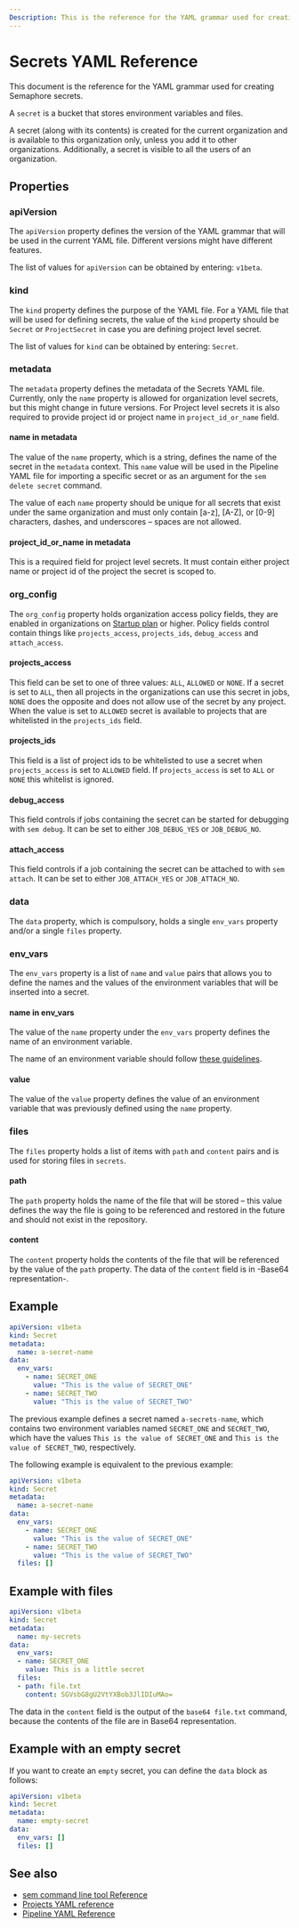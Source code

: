 ```yaml
---
Description: This is the reference for the YAML grammar used for creating secrets in Semaphore. A secret is a bucket that stores environment variables and files.
---
```


# Secrets YAML Reference

This document is the reference for the YAML grammar used for creating Semaphore secrets.

A `secret` is a bucket that stores environment variables and files.

A secret (along with its contents) is created for the current organization and
is available to this organization only, unless you add it to other
organizations. Additionally, a secret is visible to all the users of an
organization.

## Properties

### apiVersion

The `apiVersion` property defines the version of the YAML grammar that will be
used in the current YAML file. Different versions might have different
features.

The list of values for `apiVersion` can be obtained by entering: `v1beta`.

### kind

The `kind` property defines the purpose of the YAML file. For a YAML file that
will be used for defining secrets, the value of the `kind` property should
be `Secret` or `ProjectSecret` in case you are defining project level secret. 

The list of values for `kind` can be obtained by entering: `Secret`.

### metadata

The `metadata` property defines the metadata of the Secrets YAML file.
Currently, only the `name` property is allowed for organization level secrets, but this might change
in future versions.
For Project level secrets it is also required to provide project id or project name in `project_id_or_name` field.

#### name in metadata

The value of the `name` property, which is a string, defines the name of the secret in the `metadata` context. 
This `name` value will be used in the Pipeline YAML file for importing a specific secret or as an
argument for the `sem delete secret` command.

The value of each `name` property should be unique for all secrets
that exist under the same organization and must only contain [a-z], [A-Z], or
[0-9] characters, dashes, and underscores – spaces are not allowed.

#### project_id_or_name in metadata

This is a required field for project level secrets. It must contain either project name
or project id of the project the secret is scoped to.

### org_config

The `org_config` property holds organization access policy fields, they are enabled
in organizations on [Startup plan](/account-management/startup-plan/) or higher. 
Policy fields control contain things like `projects_access`, `projects_ids`, `debug_access` and `attach_access`.

#### projects_access

This field can be set to one of three values: `ALL`, `ALLOWED` or `NONE`. If a secret 
is set to `ALL`, then all projects in the organizations can use this secret in jobs,
`NONE` does the opposite and does not allow use of the secret by any project.
When the value is set to `ALLOWED` secret is available to projects that are whitelisted 
in the `projects_ids` field.

#### projects_ids

This field is a list of project ids to be whitelisted to use a secret when `projects_access` is 
set to `ALLOWED` field. If `projects_access` is set to `ALL` or `NONE` this whitelist is ignored.

#### debug_access

This field controls if jobs containing the secret can be started for debugging with `sem debug`.
It can be set to either `JOB_DEBUG_YES` or `JOB_DEBUG_NO`.

#### attach_access

This field controls if a job containing the secret can be attached to with `sem attach`.
It can be set to either `JOB_ATTACH_YES` or `JOB_ATTACH_NO`.

### data

The `data` property, which is compulsory, holds a
single `env_vars` property and/or a single `files` property.

### env_vars

The `env_vars` property is a list of `name` and `value` pairs that allows you
to define the names and the values of the environment variables that will be
inserted into a secret.

#### name in env_vars

The value of the `name` property under the `env_vars` property defines the
name of an environment variable.

The name of an environment variable should follow
[these guidelines](http://pubs.opengroup.org/onlinepubs/000095399/basedefs/xbd_chap08.html).

#### value

The value of the `value` property defines the value of an environment variable
that was previously defined using the `name` property.

### files

The `files` property holds a list of items with `path` and `content` pairs and
is used for storing files in `secrets`.

#### path

The `path` property holds the name of the file that will be stored – this
value defines the way the file is going to be referenced and restored in the
future and should not exist in the repository.

#### content

The `content` property holds the contents of the file that will be referenced
by the value of the `path` property. The data of the `content` field is in
-Base64 representation-.

## Example

``` yaml
apiVersion: v1beta
kind: Secret
metadata:
  name: a-secret-name
data:
  env_vars:
    - name: SECRET_ONE
      value: "This is the value of SECRET_ONE"
    - name: SECRET_TWO
      value: "This is the value of SECRET_TWO"
```

The previous example defines a secret named `a-secrets-name`,
which contains two environment variables named `SECRET_ONE` and
`SECRET_TWO`, which have the values `This is the value of SECRET_ONE` and
`This is the value of SECRET_TWO`, respectively.

The following example is equivalent to the previous example:

``` yaml
apiVersion: v1beta
kind: Secret
metadata:
  name: a-secret-name
data:
  env_vars:
    - name: SECRET_ONE
      value: "This is the value of SECRET_ONE"
    - name: SECRET_TWO
      value: "This is the value of SECRET_TWO"
  files: []
```

## Example with files

``` yaml
apiVersion: v1beta
kind: Secret
metadata:
  name: my-secrets
data:
  env_vars:
  - name: SECRET_ONE
    value: This is a little secret
  files:
  - path: file.txt
    content: SGVsbG8gU2VtYXBob3JlIDIuMAo=
```

The data in the `content` field is the output of the `base64 file.txt` command,
because the contents of the file are in Base64 representation.

## Example with an empty secret

If you want to create an `empty` secret, you can define the `data` block as
follows:

``` yaml
apiVersion: v1beta
kind: Secret
metadata:
  name: empty-secret
data:
  env_vars: []
  files: []
```

## See also

- [sem command line tool Reference](https://docs.semaphoreci.com/reference/sem-command-line-tool/)
- [Projects YAML reference](https://docs.semaphoreci.com/reference/projects-yaml-reference/)
- [Pipeline YAML Reference](https://docs.semaphoreci.com/reference/pipeline-yaml-reference/)
